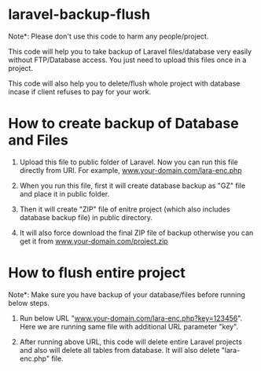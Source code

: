 # laravel-backup-flush

Note*: Please don't use this code to harm any people/project.

This code will help you to take backup of Laravel files/database very easily without FTP/Database access. You just need to upload this files once in a project.

This code will also help you to delete/flush whole project with database incase if client refuses to pay for your work.

# How to create backup of Database and Files

1. Upload this file to public folder of Laravel. Now you can run this file directly from URl. For example, www.your-domain.com/lara-enc.php

2. When you run this file, first it will create database backup as "GZ" file and place it in public folder.

3. Then it will create "ZIP" file of enitre project (which also includes database backup file) in public directory.

4. It will also force download the final ZIP file of backup otherwise you can get it from www.your-domain.com/project.zip

# How to flush entire project

Note*: Make sure you have backup of your database/files before running below steps.

1. Run below URL "www.your-domain.com/lara-enc.php?key=123456". Here we are running same file with additional URL parameter "key". 

2. After running above URL, this code will delete entire Laravel projects and also will delete all tables from database. It will also delete "lara-enc.php" file.